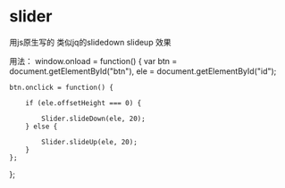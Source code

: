 # slider
用js原生写的   类似jq的slidedown slideup 效果


用法：
window.onload = function() {
    var btn   = document.getElementById("btn"),
        ele = document.getElementById("id");

    btn.onclick = function() {

        if (ele.offsetHeight === 0) {

            Slider.slideDown(ele, 20);
        } else {

            Slider.slideUp(ele, 20);
        }
    };
};
